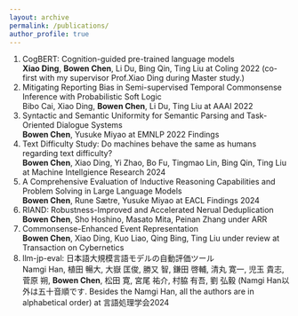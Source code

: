 ```yaml
---
layout: archive
permalink: /publications/
author_profile: true
---
```


1. CogBERT: Cognition-guided pre-trained language models  
**Xiao Ding**, **Bowen Chen**, Li Du, Bing Qin, Ting Liu at Coling 2022 (co-first with my supervisor Prof.Xiao Ding during Master study.)    
2. Mitigating Reporting Bias in Semi-supervised Temporal Commonsense Inference with Probabilistic Soft Logic  
Bibo Cai, Xiao Ding, **Bowen Chen**, Li Du, Ting Liu at AAAI 2022  
3. Syntactic and Semantic Uniformity for Semantic Parsing and Task-Oriented Dialogue Systems  
**Bowen Chen**, Yusuke Miyao at EMNLP 2022 Findings  
4. Text Difficulty Study: Do machines behave the same as humans regarding text difficulty?   
**Bowen Chen**, Xiao Ding, Yi Zhao, Bo Fu, Tingmao Lin, Bing Qin, Ting Liu at Machine Intellgience Research 2024  
5. A Comprehensive Evaluation of Inductive Reasoning Capabilities and Problem Solving in Large Language Models  
**Bowen Chen**, Rune Sætre, Yusuke Miyao at EACL Findings 2024  
6. RIAND: Robustness-Improved and Accelerated Nerual Deduplication  
**Bowen Chen**, Sho Hoshino, Masato Mita, Peinan Zhang under ARR
7. Commonsense-Enhanced Event Representation  
**Bowen Chen**, Xiao Ding, Kuo Liao, Qing Bing, Ting Liu under review at Transaction on Cybernetics
8. llm-jp-eval: 日本語大規模言語モデルの自動評価ツール  
Namgi Han, 植田 暢大, 大嶽 匡俊, 勝又 智, 鎌田 啓輔, 清丸 寛一, 児玉 貴志, 菅原 朔, **Bowen Chen**, 松田 寛, 宮尾 祐介, 村脇 有吾, 劉 弘毅 (Namgi Han以外は五十音順です. Besides the Namgi Han, all the authors are in alphabetical order) at 言語処理学会2024




